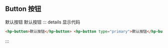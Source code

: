 ## Button 按钮
<hp-button>默认按钮</hp-button>
<hp-button type="primary">默认按钮</hp-button>
::: details 显示代码
```html
<hp-button>默认按钮</hp-button> <hp-button type="primary">默认按钮</hp-button>
```
:::